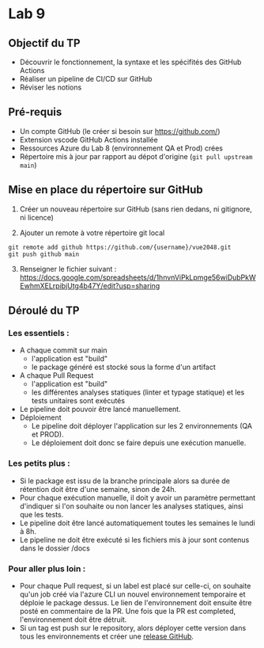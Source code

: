 # Lab 9

## Objectif du TP

- Découvrir le fonctionnement, la syntaxe et les spécifités des GitHub Actions
- Réaliser un pipeline de CI/CD sur GitHub
- Réviser les notions 

## Pré-requis

- Un compte GitHub (le créer si besoin sur https://github.com/)
- Extension vscode GitHub Actions installée
- Ressources Azure du Lab 8 (environnement QA et Prod) crées
- Répertoire mis à jour par rapport au dépot d'origine (`git pull upstream main`)

## Mise en place du répertoire sur GitHub

1. Créer un nouveau répertoire sur GitHub (sans rien dedans, ni gitignore, ni licence)

2. Ajouter un remote à votre répertoire git local

```pwsh
git remote add github https://github.com/{username}/vue2048.git
git push github main
```
3. Renseigner le fichier suivant : https://docs.google.com/spreadsheets/d/1hnvnViPkLpmge56wiDubPkWEwhmXELrpibjUtg4b47Y/edit?usp=sharing

## Déroulé du TP

### Les essentiels :
- A chaque commit sur main
	- l'application est "build"
	- le package généré est stocké sous la forme d'un artifact
- A chaque Pull Request
	- l'application est "build"
  	- les différentes analyses statiques (linter et typage statique) et les tests unitaires sont exécutés
- Le pipeline doit pouvoir être lancé manuellement.
- Déploiement
	- Le pipeline doit déployer l'application sur les 2 environnements (QA et PROD).
	- Le déploiement doit donc se faire depuis une exécution manuelle.

### Les petits plus :
- Si le package est issu de la branche principale alors sa durée de rétention doit être d'une semaine, sinon de 24h.
- Pour chaque exécution manuelle, il doit y avoir un paramètre permettant d'indiquer si l'on souhaite ou non lancer les analyses statiques, ainsi que les tests. 
- Le pipeline doit être lancé automatiquement toutes les semaines le lundi à 8h.
- Le pipeline ne doit être exécuté si les fichiers mis à jour sont contenus dans le dossier /docs

### Pour aller plus loin : 
- Pour chaque Pull request, si un label est placé sur celle-ci, on souhaite qu'un job créé via l'azure CLI un nouvel environnement temporaire et déploie le package dessus. Le lien de l'environnement doit ensuite être posté en commentaire de la PR. Une fois que la PR est completed, l'environnement doit être détruit.
- Si un tag est push sur le repository, alors déployer cette version dans tous les environnements et créer une [release GitHub](https://docs.github.com/en/repositories/releasing-projects-on-github/about-releases).
